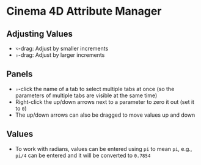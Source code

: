 # Cinema 4D Attribute Manager

## Adjusting Values

- `⌥`-drag: Adjust by smaller increments
- `⇧`-drag: Adjust by larger increments

## Panels

- `⇧`-click the name of a tab to select multiple tabs at once (so the parameters of multiple tabs are visible at the same time)
- Right-click the up/down arrows next to a parameter to zero it out (set it to `0`)
- The up/down arrows can also be dragged to move values up and down

## Values

- To work with radians, values can be entered using `pi` to mean `pi`, e.g., `pi/4` can be entered and it will be converted to `0.7854`
